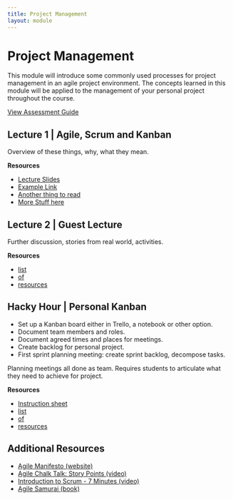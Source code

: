 ```yaml
---
title: Project Management
layout: module
---
```



# Project Management

This module will introduce some commonly used processes for project management in an agile project environment. The concepts learned in this module will be applied to the management of your personal project throughout the course.

[View Assessment Guide](assessment.html)




## Lecture 1 | Agile, Scrum and Kanban

Overview of these things, why, what they mean.


**Resources**

- [Lecture Slides](http://linkhere.com)
- [Example Link](http://areallylonglink.com/morestuff/thingtoread.html)
- [Another thing to read](http://google.com)
- [More Stuff here](http://thingstosee.com)




## Lecture 2 | Guest Lecture

Further discussion, stories from real world, activities.

**Resources**

- [list](#)
- [of](#)
- [resources](#)




## Hacky Hour | Personal Kanban

- Set up a Kanban board either in Trello, a notebook or other option.
- Document team members and roles.
- Document agreed times and places for meetings.
- Create backlog for personal project.
- First sprint planning meeting: create sprint backlog, decompose tasks.


Planning meetings all done as team. Requires students to articulate what they need to achieve for project.

**Resources**

- [Instruction sheet](hacky-hour-worksheet.html)
- [list](#)
- [of](#)
- [resources](#)









## Additional Resources

- [Agile Manifesto (website)](http://agilemanifesto.org/)
- [Agile Chalk Talk: Story Points (video)](https://www.youtube.com/watch?v=90Xx8QVnXRc)
- [Introduction to Scrum - 7 Minutes (video)](https://www.youtube.com/watch?v=9TycLR0TqFA)
- [Agile Samurai (book)](TODO)


